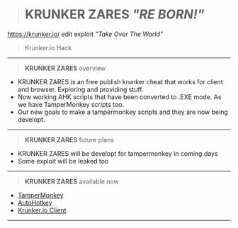 ># KRUNKER ZARES *"RE BORN!"*
https://krunker.io/ edit exploit *"Take Over The World"*
>Krunker.io Hack
__________________________________
>**KRUNKER ZARES** overview
- KRUNKER ZARES is an free publish krunker cheat that works for client and browser. Exploring and providing stuff.
- Now working AHK scripts that have been converted to .EXE mode. As we have TamperMonkey scripts too.
- Our new goals to make a tampermonkey scripts and they are now being developt.
__________________________________
>**KRUNKER ZARES** future plans
- KRUNKER ZARES will be developt for tampermonkey in coming days
- Some exploit will be leaked too
__________________________________
>**KRUNKER ZARES** available now
- [TamperMonkey](https://github.com/ZaResX/KrunkerZares/tree/master/TamperMonkey)
- [AutoHotkey](https://github.com/ZaResX/KrunkerZares/tree/master/AutoHotkey)
- [Krunker.io Client](https://github.com/ZaResX/KrunkerZares/tree/master/Client)
__________________________________
